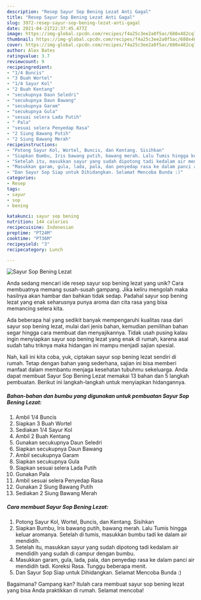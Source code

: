 ```yaml
---
description: "Resep Sayur Sop Bening Lezat Anti Gagal"
title: "Resep Sayur Sop Bening Lezat Anti Gagal"
slug: 3972-resep-sayur-sop-bening-lezat-anti-gagal
date: 2021-04-21T22:37:45.477Z
image: https://img-global.cpcdn.com/recipes/f4a25c3ee2a0f5ac/680x482cq70/sayur-sop-bening-lezat-foto-resep-utama.jpg
thumbnail: https://img-global.cpcdn.com/recipes/f4a25c3ee2a0f5ac/680x482cq70/sayur-sop-bening-lezat-foto-resep-utama.jpg
cover: https://img-global.cpcdn.com/recipes/f4a25c3ee2a0f5ac/680x482cq70/sayur-sop-bening-lezat-foto-resep-utama.jpg
author: Alex Bates
ratingvalue: 3.7
reviewcount: 9
recipeingredient:
- "1/4 Buncis"
- "3 Buah Wortel"
- "1/4 Sayur Kol"
- "2 Buah Kentang"
- "secukupnya Daun Seledri"
- "secukupnya Daun Bawang"
- "secukupnya Garam"
- "secukupnya Gula"
- "sesuai selera Lada Putih"
- " Pala"
- "sesuai selera Penyedap Rasa"
- "2 Siung Bawang Putih"
- "2 Siung Bawang Merah"
recipeinstructions:
- "Potong Sayur Kol, Wortel, Buncis, dan Kentang. Sisihkan"
- "Siapkan Bumbu, Iris bawang putih, bawang merah. Lalu Tumis hingga keluar aromanya. Setelah di tumis, masukkan bumbu tadi ke dalam air mendidih."
- "Setelah itu, masukkan sayur yang sudah dipotong tadi kedalam air mendidih yang sudah di campur dengan bumbu."
- "Masukkan garam, gula, lada, pala, dan penyedap rasa ke dalam panci air mendidih tadi. Koreksi Rasa. Tunggu beberapa menit."
- "Dan Sayur Sop Siap untuk Dihidangkan. Selamat Mencoba Bunda :)"
categories:
- Resep
tags:
- sayur
- sop
- bening

katakunci: sayur sop bening 
nutrition: 144 calories
recipecuisine: Indonesian
preptime: "PT24M"
cooktime: "PT36M"
recipeyield: "3"
recipecategory: Lunch

---
```



![Sayur Sop Bening Lezat](https://img-global.cpcdn.com/recipes/f4a25c3ee2a0f5ac/680x482cq70/sayur-sop-bening-lezat-foto-resep-utama.jpg)

Anda sedang mencari ide resep sayur sop bening lezat yang unik? Cara membuatnya memang susah-susah gampang. Jika keliru mengolah maka hasilnya akan hambar dan bahkan tidak sedap. Padahal sayur sop bening lezat yang enak seharusnya punya aroma dan cita rasa yang bisa memancing selera kita.



Ada beberapa hal yang sedikit banyak mempengaruhi kualitas rasa dari sayur sop bening lezat, mulai dari jenis bahan, kemudian pemilihan bahan segar hingga cara membuat dan menyajikannya. Tidak usah pusing kalau ingin menyiapkan sayur sop bening lezat yang enak di rumah, karena asal sudah tahu triknya maka hidangan ini mampu menjadi sajian spesial.


Nah, kali ini kita coba, yuk, ciptakan sayur sop bening lezat sendiri di rumah. Tetap dengan bahan yang sederhana, sajian ini bisa memberi manfaat dalam membantu menjaga kesehatan tubuhmu sekeluarga. Anda dapat membuat Sayur Sop Bening Lezat memakai 13 bahan dan 5 langkah pembuatan. Berikut ini langkah-langkah untuk menyiapkan hidangannya.

<!--inarticleads1-->

##### Bahan-bahan dan bumbu yang digunakan untuk pembuatan Sayur Sop Bening Lezat:

1. Ambil 1/4 Buncis
1. Siapkan 3 Buah Wortel
1. Sediakan 1/4 Sayur Kol
1. Ambil 2 Buah Kentang
1. Gunakan secukupnya Daun Seledri
1. Siapkan secukupnya Daun Bawang
1. Ambil secukupnya Garam
1. Siapkan secukupnya Gula
1. Siapkan sesuai selera Lada Putih
1. Gunakan  Pala
1. Ambil sesuai selera Penyedap Rasa
1. Gunakan 2 Siung Bawang Putih
1. Sediakan 2 Siung Bawang Merah




<!--inarticleads2-->

##### Cara membuat Sayur Sop Bening Lezat:

1. Potong Sayur Kol, Wortel, Buncis, dan Kentang. Sisihkan
1. Siapkan Bumbu, Iris bawang putih, bawang merah. Lalu Tumis hingga keluar aromanya. Setelah di tumis, masukkan bumbu tadi ke dalam air mendidih.
1. Setelah itu, masukkan sayur yang sudah dipotong tadi kedalam air mendidih yang sudah di campur dengan bumbu.
1. Masukkan garam, gula, lada, pala, dan penyedap rasa ke dalam panci air mendidih tadi. Koreksi Rasa. Tunggu beberapa menit.
1. Dan Sayur Sop Siap untuk Dihidangkan. Selamat Mencoba Bunda :)




Bagaimana? Gampang kan? Itulah cara membuat sayur sop bening lezat yang bisa Anda praktikkan di rumah. Selamat mencoba!
